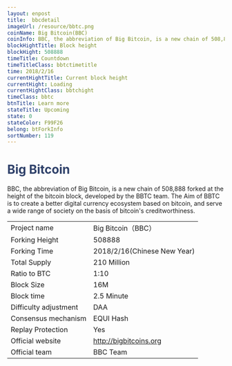 ```yaml
---
layout: enpost
title:  bbcdetail
imageUrl: /resource/bbtc.png
coinName: Big Bitcoin(BBC)
coinInfo: BBC, the abbreviation of Big Bitcoin, is a new chain of 508,888 forked at the height of the bitcoin block, developed by the BBTC team.
blockHightTitle: Block height
blockHight: 508888
timeTitle: Countdown
timeTitleClass: bbtctimetitle
time: 2018/2/16
currentHightTitle: Current block height
currentHight: Loading
currentHightClass: bbtchight
timeClass: bbtc
btnTitle: Learn more
stateTitle: Upcoming
state: 0
stateColor: F99F26
belong: btForkInfo
sortNumber: 119
---
```

<h1 style="color: #2F416A">Big Bitcoin</h1>
<p>BBC, the abbreviation of Big Bitcoin, is a new chain of 508,888 forked at the height of the bitcoin block, developed by the BBTC team.  The Aim of BBTC is to create a better digital currency ecosystem based on bitcoin, and serve a wide range of society on the basis of bitcoin's creditworthiness.
</p>
<table class="center">
  <tbody>
    <tr>
        <td class="tablehalf">Project name</td>
        <td class="tablehalf">Big Bitcoin（BBC）</td>
    </tr>
    <tr>
        <td>Forking Height</td>
        <td>508888</td>
    </tr>
    <tr>
        <td>Forking Time</td>
        <td>2018/2/16(Chinese New Year)</td>
    </tr>
    <tr>
        <td>Total Supply</td>
        <td>210 Million</td>
    </tr>
    <tr>
        <td>Ratio to BTC</td>
        <td>1:10</td>
    </tr>
    <tr>
        <td>Block Size</td>
        <td>16M</td>
    </tr>
    <tr>
        <td>Block time</td>
        <td>2.5 Minute</td>
    </tr>
    <tr>
        <td>Difficulty adjustment</td>
        <td>DAA</td>
    </tr>
    <tr>
        <td>Consensus mechanism</td>
        <td>EQUI Hash</td>
    </tr>
    <tr>
        <td>Replay Protection</td>
        <td>Yes</td>
    </tr>
    <tr>
        <td>Official website</td>
        <td><a href="http://bigbitcoins.org" target="_blank">http://bigbitcoins.org</a></td>
    </tr>
    <tr>
        <td>Official team</td>
        <td>BBC Team</td>
    </tr>
  </tbody>
</table>